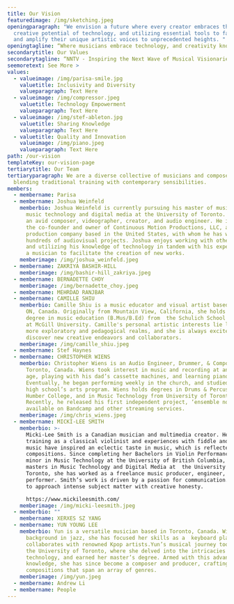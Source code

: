 ```yaml
---
title: Our Vision
featuredimage: /img/sketching.jpeg
openingparagraph: "We envision a future where every creator embraces the
  creative potential of technology, and utilizing essential tools to facilitate
  and amplify their unique artistic voices to unprecedented heights. "
openingtagline: “Where musicians embrace technology, and creativity knows no bounds”
secondarytitle: Our Values
secondarytagline: “NNTV - Inspiring the Next Wave of Musical Visionaries”
seemoretext: See More >
values:
  - valueimage: /img/parisa-smile.jpg
    valuetitle: Inclusivity and Diversity
    valueparagraph: Text Here
  - valueimage: /img/compressor.jpeg
    valuetitle: Technology Empowerment
    valueparagraph: Text Here
  - valueimage: /img/stef-ableton.jpg
    valuetitle: Sharing Knowledge
    valueparagraph: Text Here
  - valuetitle: Quality and Innovation
    valueimage: /img/piano.jpeg
    valueparagraph: Text Here
path: /our-vision
templateKey: our-vision-page
tertiarytitle: Our Team
tertiaryparagraph: We are a diverse collective of musicians and composers
  blending traditional training with contemporary sensibilities.
members:
  - membername: Parisa
  - membername: Joshua Weinfeld
    memberbio: Joshua Weinfeld is currently pursuing his master of music degree in
      music technology and digital media at the University of Toronto. Joshua is
      an avid composer, videographer, creator, and audio engineer. He is also
      the co-founder and owner of Continuous Motion Productions, LLC, a
      production company based in the United States, with whom he has worked on
      hundreds of audiovisual projects. Joshua enjoys working with other artists
      and utilizing his knowledge of technology in tandem with his experience as
      a musician to facilitate the creation of new works.
    memberimage: /img/joshua_weinfeld.jpeg
  - membername: ZAKRIYA BASHIR-HILL
    memberimage: /img/bashir-hill_zakriya.jpeg
  - membername: BERNADETTE CHOY
    memberimage: /img/bernadette_choy.jpeg
  - membername: MEHRDAD RANJBAR
  - membername: CAMILLE SHIU
    memberbio: Camille Shiu is a music educator and visual artist based in Toronto,
      ON, Canada. Originally from Mountain View, California, she holds a double
      degree in music education (B.Mus/B.Ed) from  the Schulich School of Music
      at McGill University. Camille's personal artistic interests lie largely in
      more exploratory and pedagogical realms, and she is always excited to
      discover new creative endeavors and collaborators.
    memberimage: /img/camille_shiu.jpeg
  - membername: Stef Haynes
  - membername: CHRISTOPHER WIENS
    memberbio: Christopher Wiens is an Audio Engineer, Drummer, & Composer based in
      Toronto, Canada. Wiens took interest in music and recording at an early
      age, playing with his dad’s cassette machines, and learning piano & drums.
      Eventually, he began performing weekly in the church, and studied in his
      high school’s arts program. Wiens holds degrees in Drums & Percussion from
      Humber College, and in Music Technology from University of Toronto.
      Recently, he released his first independent project, ‘ensemble none,’
      available on Bandcamp and other streaming services.
    memberimage: /img/chris_wiens.jpeg
  - membername: MICKI-LEE SMITH
    memberbio: >-
      Micki-Lee Smith is a Canadian musician and multimedia creator. Her
      training as a classical violinist and experiences with fiddle and jazz
      music have inspired an eclectic taste in music, which is reflected in her
      compositions. Since completing her Bachelors in Violin Performance with a
      minor in Music Technology at the University of British Columbia, and her
      masters in Music Technology and Digital Media at  the University of
      Toronto, she has worked as a freelance music producer, engineer, and
      performer. Smith’s work is driven by a passion for communication. She aims
      to approach intense subject matter with creative honesty.

      https://www.mickileesmith.com/ 
    memberimage: /img/micki-leesmith.jpeg
  - memberbio: ""
    membername: XERXES SZ YANG
  - membername: YUN YOUNG LEE
    memberbio: Yun is a versatile musician based in Toronto, Canada. With a
      background in jazz, she has focused her skills as a  keyboard player, and
      collaborates with renowned Kpop artists.Yun’s musical journey took her to
      the University of Toronto, where she delved into the intricacies of music
      technology, and earned her master’s degree. Armed with this advanced
      knowledge, she has since become a composer and producer, crafting
      compositions that span an array of genres. 
    memberimage: /img/yun.jpeg
  - membername: Andrew Li
  - membername: People
---
```


